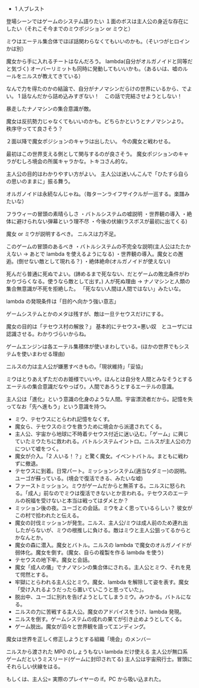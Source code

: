 - 1 人ブレスト

登場シーンではゲームのシステム語りたい
１面のボスは主人公の身近な存在にしたい（それこそ今までのミウポジション or ミウと）

ミウはエーテル集合体でほぼ話関わらなくてもいいのかも。（そいつがヒロインかは別）

魔女から手に入れるチートはなんだろう。
lambda(自分がオルガノイドと同等だと気づく)
オーバーリミットも同時に発動してもいいかも。（あるいは、嘘のルールをニルスが教えてきている）

なんで力を得たのかの結論で、自分がナノマシンだらけの世界にいるから、でよい。
1 話なんだから詰め込みすぎない！　この話で完結させようとしない！

暴走したナノマシンの集合意識が敵。

魔女は反抗勢力じゃなくてもいいのかも。どちらかというとナノマシンより。
秩序守ってて良さそう？

２面以降で魔女ポジションのキャラは出したい。
今の魔女と戦わせる。

最初はこの世界支える側として関与するのが良さそう。
魔女ポジションのキャラがむしろ境会の所属キャラかな。トキコさん的な。

主人公の目的はわかりやすい方がよい。
主人公は迷いんこんで「ひたすら自らの思いのままに」振る舞う。

オルガノイドは永続なんじゃね。（毎ターンライフサイクルが一巡する。楽譜みたいな）


フラウィーの冒頭の素晴らしさ
・バトルシステムの嘘説明
・世界観の導入
・絶体に避けられない弾幕という理不尽
・今後の伏線(ラスボスが最初に出てくる)

魔女 or ミウが説明するべき。
ニルスは力不足。

このゲームの冒頭のあるべき
・バトルシステムの不完全な説明(主人公はたたかえない → あとで lambda を使えるようになる)
・世界観の導入。魔女との邂逅。(倒せない敵として現れる？)
・絶体絶命(オルガノイドが使えない)

死んだら普通に死ぬでよい。(諦めるまで死なない、だとゲームの敗北条件がわかりづらくなる。使うなら敵として出す。)
人が死ぬ理由 → ナノマシンと人類の集合無意識が不死を拒絶した。
「死なない人間は人間ではない」みたいな。

lambda の発現条件は「目的へ向かう強い意志」

ゲームシステムとかのメタは残すが、敵は一旦テセウスだけにする。

魔女の目的は「テセウス村の解放？」
基本的にテセウス=悪い奴　とユーザには認識させる。わかりづらいからね。

ゲームエンジンは各エーテル集積体が使いまわしている。(ほかの世界でもシステムを使いまわせる理由)

ニルスの力は主人公が嫌悪すべきもの。「現状維持」「妥協」

ミウはとりあえずただのお姫様でいいや。ほんとは自分を人間とみなそうとするエーテルの集合意識だなやっぱり。人間であろうとするエーテルの意識。

主人公は「進化」という意識の化身のような人間。宇宙漂流者だから。記憶を失ってなお「先へ進もう」という意識を持つ。

- ミウ、テセウスにとらわれ記憶をなくす。
- 魔女ら、テセウスのミウを救うために境会から派遣されてくる。
- 主人公、宇宙から地球に不時着テセウス付近に迷い込む。「ゲーム」に興じていたミウたちに救われる。バトルシステムイントロ。ニルスが主人公の力について嘘をつく。
- 魔女が介入。「2 人いる！？」と驚く魔女。イベントバトル。まともに戦わずに撤退。
- テセウスに到着。日常パート。ミッションシステム(適当なダミー)の説明。ユーゴが蘇っている。(境会で復活できる、みたいな嘘)
- ファーストミッション。ミウがゲームだからと無茶する。ニルスに怒られる。「成人」前なのでミウは復活できないとか言われる。テセウスのエーテルの祝福を受けないと本当は戦ってはダメとか？
- ミッション後の夜。ユーゴとの会話。ミウをよく思っているらしい？ 彼女がこの村で拾われたと伝える。
- 魔女の討伐ミッションが発生。ニルス、主人公/ミウは成人前のため連れ出したがらないが、ミウの根推しに負ける。敵はミウと主人公狙ってるからとかなんとか。
- 魔女の森に潜入。魔女とバトル。ニルスの lambda で魔女のオルガノイドが弱体化。魔女を倒す。(魔女、自らの複製を作る lambda を使う)
- テセウスの地下牢。魔女と会話。
- 魔女「成人の儀」でナノマシンの集合体にされる。主人公とミウ、それを見て愕然とする。
- 牢獄にとらわれる主人公とミウ。魔女、lambda を解除して姿を表す。魔女「受け入れるようだったら置いていこうと思っていた」。
- 脱出中、ユーゴに別れを告げようとしてしまうミウ。みつかる。バトルになる。
- ニルスの力に苦戦する主人公。魔女のアドバイスをうけ、lambda 発現。
- ニルスを倒す。ゲームシステムの成れの果てが引き止めようとしてくる。
- ゲーム脱出。魔女が滔々と世界観を語ってエンディング。

魔女は世界を正しく修正しようとする組織「境会」のメンバー

ニルスから渡された MP0 のしょうもない lambda だけ使える
主人公が無口系ゲームだというミスリード(ゲームに封印されてる)
主人公は宇宙飛行士。冒頭にそれらしい伏線をはる。

もしくは、主人公= 実際のプレイヤーの if。PC から吸い込まれた。
